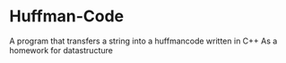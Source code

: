 # Huffman-Code
A program that transfers a string into a huffmancode
written in C++
As a homework for datastructure
